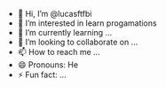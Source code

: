 - 👋 Hi, I’m @lucasftfbi
- 👀 I’m interested in learn progamations
- 🌱 I’m currently learning ...
- 💞️ I’m looking to collaborate on ...
- 📫 How to reach me ...
- 😄 Pronouns: He
- ⚡ Fun fact: ...

<!---
lucasftfbi/lucasftfbi is a ✨ special ✨ repository because its `README.md` (this file) appears on your GitHub profile.
You can click the Preview link to take a look at your changes.
--->
